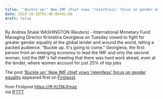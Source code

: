 ```yaml
---
title: '‘Buckle up:’ New IMF chief vows ‘relentless’ focus on gender equality'
date: 2019-10-16T01:46:00+01:00
draft: false
---
```


By Andrea Shalal WASHINGTON (Reuters) - International Monetary Fund Managing Director Kristalina Georgieva on Tuesday vowed to fight for greater gender equality at the global lender and around the world, telling a packed audience: "Buckle up. It's going to come." Georgieva, the first person from an emerging economy to lead the IMF and only the second woman, told the IMF's fall meeting that there was hard work ahead, even at the lender, where women account for just 25% of top jobs

The post [‘Buckle up:’ New IMF chief vows ‘relentless’ focus on gender equality](http://www.firstpost.com/sports/buckle-up-new-imf-chief-vows-relentless-focus-on-gender-equality-7505051.html) appeared first on [Firstpost](http://www.firstpost.com).

  
  
from Firstpost https://ift.tt/2MJfmaz  
via [IFTTT](https://ifttt.com/?ref=da&site=blogger)